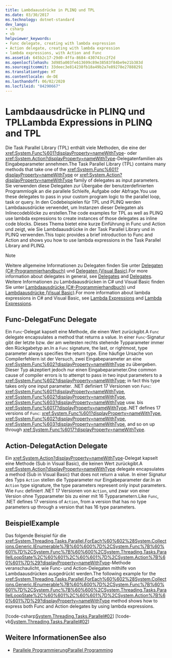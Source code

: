```yaml
---
title: Lambdaausdrücke in PLINQ und TPL
ms.date: 03/30/2017
ms.technology: dotnet-standard
dev_langs:
- csharp
- vb
helpviewer_keywords:
- Func delegate, creating with lambda expression
- Action delegate, creating with lambda expression
- lambda expressions, with Action and Func
ms.assetid: 645b2c17-29d0-4ffa-8684-430743cc2f2d
ms.openlocfilehash: 3d985a003fe613699c89e38583f84be9e21b383d
ms.sourcegitcommit: 33deec3e814238fb18a49b2a7e89278e27888291
ms.translationtype: HT
ms.contentlocale: de-DE
ms.lasthandoff: 06/02/2020
ms.locfileid: "84290667"
---
```

# <a name="lambda-expressions-in-plinq-and-tpl"></a><span data-ttu-id="36324-102">Lambdaausdrücke in PLINQ und TPL</span><span class="sxs-lookup"><span data-stu-id="36324-102">Lambda Expressions in PLINQ and TPL</span></span>

<span data-ttu-id="36324-103">Die Task Parallel Library (TPL) enthält viele Methoden, die eine der <xref:System.Func%601?displayProperty=nameWithType>- oder <xref:System.Action?displayProperty=nameWithType>-Delegatenfamilien als Eingabeparameter annehmen.</span><span class="sxs-lookup"><span data-stu-id="36324-103">The Task Parallel Library (TPL) contains many methods that take one of the <xref:System.Func%601?displayProperty=nameWithType> or <xref:System.Action?displayProperty=nameWithType> family of delegates as input parameters.</span></span> <span data-ttu-id="36324-104">Sie verwenden diese Delegaten zur Übergabe der benutzerdefinierten Programmlogik an die parallele Schleife, Aufgabe oder Abfrage.</span><span class="sxs-lookup"><span data-stu-id="36324-104">You use these delegates to pass in your custom program logic to the parallel loop, task or query.</span></span> <span data-ttu-id="36324-105">In den Codebeispielen für TPL und PLINQ werden Lambdaausdrücke verwendet, um Instanzen dieser Delegaten als Inlinecodeblöcke zu erstellen.</span><span class="sxs-lookup"><span data-stu-id="36324-105">The code examples for TPL as well as PLINQ use lambda expressions to create instances of those delegates as inline code blocks.</span></span> <span data-ttu-id="36324-106">Dieses Thema bietet eine kurze Einführung in Func und Action und zeigt, wie Sie Lambdaausdrücke in der Task Parallel Library und in PLINQ verwenden.</span><span class="sxs-lookup"><span data-stu-id="36324-106">This topic provides a brief introduction to Func and Action and shows you how to use lambda expressions in the Task Parallel Library and PLINQ.</span></span>

> [!NOTE]
> <span data-ttu-id="36324-107">Weitere allgemeine Informationen zu Delegaten finden Sie unter [Delegaten (C#-Programmierhandbuch)](../../csharp/programming-guide/delegates/index.md) und [Delegaten (Visual Basic)](../../visual-basic/programming-guide/language-features/delegates/index.md).</span><span class="sxs-lookup"><span data-stu-id="36324-107">For more information about delegates in general, see [Delegates](../../csharp/programming-guide/delegates/index.md) and [Delegates](../../visual-basic/programming-guide/language-features/delegates/index.md).</span></span> <span data-ttu-id="36324-108">Weitere Informationen zu Lambdaausdrücken in C# und Visual Basic finden Sie unter [Lambdaausdrücke (C#-Programmierhandbuch)](../../csharp/programming-guide/statements-expressions-operators/lambda-expressions.md) und [Lambdaausdrücke (Visual Basic)](../../visual-basic/programming-guide/language-features/procedures/lambda-expressions.md).</span><span class="sxs-lookup"><span data-stu-id="36324-108">For more information about lambda expressions in C# and Visual Basic, see [Lambda Expressions](../../csharp/programming-guide/statements-expressions-operators/lambda-expressions.md) and [Lambda Expressions](../../visual-basic/programming-guide/language-features/procedures/lambda-expressions.md).</span></span>

## <a name="func-delegate"></a><span data-ttu-id="36324-109">Func-Delegat</span><span class="sxs-lookup"><span data-stu-id="36324-109">Func Delegate</span></span>

<span data-ttu-id="36324-110">Ein `Func`-Delegat kapselt eine Methode, die einen Wert zurückgibt.</span><span class="sxs-lookup"><span data-stu-id="36324-110">A `Func` delegate encapsulates a method that returns a value.</span></span> <span data-ttu-id="36324-111">In einer `Func`-Signatur gibt der letzte bzw. der am weitesten rechts stehende Typparameter immer den Rückgabetyp an.</span><span class="sxs-lookup"><span data-stu-id="36324-111">In a `Func` signature, the last, or rightmost, type parameter always specifies the return type.</span></span> <span data-ttu-id="36324-112">Eine häufige Ursache von Compilerfehlern ist der Versuch, zwei Eingabeparameter an eine <xref:System.Func%602?displayProperty=nameWithType> zu übergeben. Dieser Typ akzeptiert jedoch nur einen Eingabeparameter.</span><span class="sxs-lookup"><span data-stu-id="36324-112">One common cause of compiler errors is to attempt to pass in two input parameters to a <xref:System.Func%602?displayProperty=nameWithType>; in fact this type takes only one input parameter.</span></span> <span data-ttu-id="36324-113">.NET definiert 17 Versionen von `Func`: <xref:System.Func%601?displayProperty=nameWithType>, <xref:System.Func%602?displayProperty=nameWithType>, <xref:System.Func%603?displayProperty=nameWithType> usw. bis <xref:System.Func%6017?displayProperty=nameWithType>.</span><span class="sxs-lookup"><span data-stu-id="36324-113">.NET defines 17 versions of `Func`: <xref:System.Func%601?displayProperty=nameWithType>, <xref:System.Func%602?displayProperty=nameWithType>, <xref:System.Func%603?displayProperty=nameWithType>, and so on up through <xref:System.Func%6017?displayProperty=nameWithType>.</span></span>

## <a name="action-delegate"></a><span data-ttu-id="36324-114">Action-Delegat</span><span class="sxs-lookup"><span data-stu-id="36324-114">Action Delegate</span></span>

<span data-ttu-id="36324-115">Ein <xref:System.Action?displayProperty=nameWithType>-Delegat kapselt eine Methode (Sub in Visual Basic), die keinen Wert zurückgibt.</span><span class="sxs-lookup"><span data-stu-id="36324-115">A <xref:System.Action?displayProperty=nameWithType> delegate encapsulates a method (Sub in Visual Basic) that does not return a value.</span></span> <span data-ttu-id="36324-116">In einer Signatur des Typs `Action` stellen die Typparameter nur Eingabeparameter dar.</span><span class="sxs-lookup"><span data-stu-id="36324-116">In an `Action` type signature, the type parameters represent only input parameters.</span></span> <span data-ttu-id="36324-117">Wie `Func` definiert .NET 17 Versionen von `Action`, und zwar von einer Version ohne Typparameter bis zu einer mit 16 Typparametern.</span><span class="sxs-lookup"><span data-stu-id="36324-117">Like `Func`, .NET defines 17 versions of `Action`, from a version that has no type parameters up through a version that has 16 type parameters.</span></span>

## <a name="example"></a><span data-ttu-id="36324-118">Beispiel</span><span class="sxs-lookup"><span data-stu-id="36324-118">Example</span></span>

<span data-ttu-id="36324-119">Das folgende Beispiel für die <xref:System.Threading.Tasks.Parallel.ForEach%60%602%28System.Collections.Generic.IEnumerable%7B%60%600%7D%2CSystem.Func%7B%60%601%7D%2CSystem.Func%7B%60%600%2CSystem.Threading.Tasks.ParallelLoopState%2C%60%601%2C%60%601%7D%2CSystem.Action%7B%60%601%7D%29?displayProperty=nameWithType>-Methode veranschaulicht, wie Func- und Action-Delegaten mithilfe von Lambdaausdrücken ausgedrückt werden.</span><span class="sxs-lookup"><span data-stu-id="36324-119">The following example for the <xref:System.Threading.Tasks.Parallel.ForEach%60%602%28System.Collections.Generic.IEnumerable%7B%60%600%7D%2CSystem.Func%7B%60%601%7D%2CSystem.Func%7B%60%600%2CSystem.Threading.Tasks.ParallelLoopState%2C%60%601%2C%60%601%7D%2CSystem.Action%7B%60%601%7D%29?displayProperty=nameWithType> method shows how to express both Func and Action delegates by using lambda expressions.</span></span>

[!code-csharp[System.Threading.Tasks.Parallel#02](../../../samples/snippets/csharp/VS_Snippets_CLR_System/system.threading.tasks.parallel/cs/parallelforeach.cs#02)]
[!code-vb[System.Threading.Tasks.Parallel#02](../../../samples/snippets/visualbasic/VS_Snippets_CLR_System/system.threading.tasks.parallel/vb/parallelforeach.vb#02)]

## <a name="see-also"></a><span data-ttu-id="36324-120">Weitere Informationen</span><span class="sxs-lookup"><span data-stu-id="36324-120">See also</span></span>

- [<span data-ttu-id="36324-121">Parallele Programmierung</span><span class="sxs-lookup"><span data-stu-id="36324-121">Parallel Programming</span></span>](index.md)
